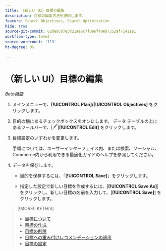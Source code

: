 ```yaml
---
title: （新しい UI）目標の編集
description: 目標の編集方法を説明します。
feature: Search Objectives, Search Optimization
hide: true
source-git-commit: 62de95d7e3d21ae6c7f0a6f40e97352af71411e1
workflow-type: tm+mt
source-wordcount: '113'
ht-degree: 0%

---
```


# （新しい UI）目標の編集

*Beta機能*

1. メインメニューで、**[!UICONTROL Plan]/[!UICONTROL Objectives]** をクリックします。

1. 目的の横にあるチェックボックスをオンにします。 データ テーブルの上にあるツールバーで、[![ 編集 ](/help/search-social-commerce/assets/edit.png " 編集 ")]**[!UICONTROL Edit]** をクリックします。

1. 目標設定のいずれかを変更します。

   手順については、ユーザーインターフェイス内、または検索、ソーシャル、Commerce内から利用できる最適化ガイドのヘルプを参照してください。

1. データを保存します。

   * 目的を保存するには、「**[!UICONTROL Save]**」をクリックします。

   * 指定した設定で新しい目標を作成するには、[**[!UICONTROL Save As]**] をクリックし、新しい目標の名前を入力して、[**[!UICONTROL Save]**] をクリックします。

>[!MORELIKETHIS]
>
>* [ 目標について ](objective-about.md)
>* [ 目標の作成 ](objective-create.md)
>* [ 目標の削除 ](objective-delete.md)
>* [ 目標への重み付けレコメンデーションの適用 ](objective-apply-weight-recommendations.md)
>* [ 目標の設定 ](objective-settings.md)
